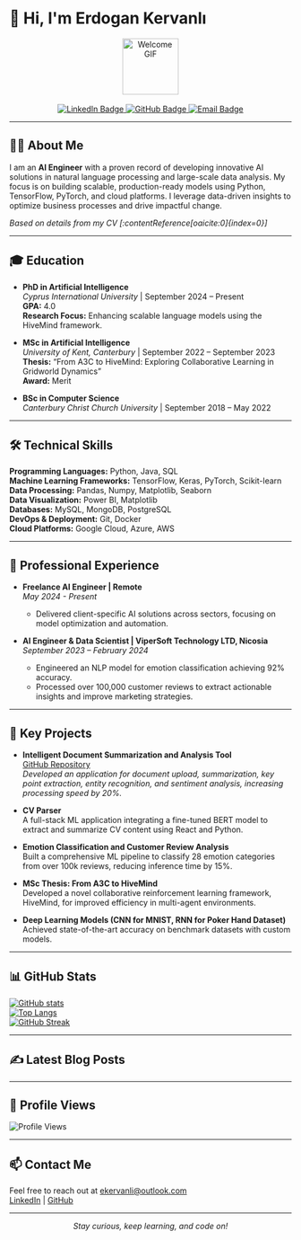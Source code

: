 # 👋 Hi, I'm Erdogan Kervanlı

<div align="center">
  <!-- Welcome Animation -->
  <img src="https://media.giphy.com/media/M9gbBd9nbDrOTu1Mqx/giphy.gif" width="100" alt="Welcome GIF"/>
  <br><br>
  <!-- Social Badges -->
  <a href="https://www.linkedin.com/in/kervanli/">
    <img src="https://img.shields.io/badge/LinkedIn-blue?style=for-the-badge&logo=linkedin&logoColor=white" alt="LinkedIn Badge"/>
  </a>
  <a href="https://github.com/erdogan98">
    <img src="https://img.shields.io/badge/GitHub-black?style=for-the-badge&logo=github&logoColor=white" alt="GitHub Badge"/>
  </a>
  <a href="mailto:ekervanli@outlook.com">
    <img src="https://img.shields.io/badge/Email-Contact-blue?style=for-the-badge&logo=gmail&logoColor=white" alt="Email Badge"/>
  </a>
</div>

---

## 👨‍💻 About Me

I am an **AI Engineer** with a proven record of developing innovative AI solutions in natural language processing and large-scale data analysis. My focus is on building scalable, production-ready models using Python, TensorFlow, PyTorch, and cloud platforms. I leverage data-driven insights to optimize business processes and drive impactful change.

*Based on details from my CV [&#8203;:contentReference[oaicite:0]{index=0}]*

---

## 🎓 Education

- **PhD in Artificial Intelligence**  
  *Cyprus International University* | September 2024 – Present  
  **GPA:** 4.0  
  **Research Focus:** Enhancing scalable language models using the HiveMind framework.

- **MSc in Artificial Intelligence**  
  *University of Kent, Canterbury* | September 2022 – September 2023  
  **Thesis:** “From A3C to HiveMind: Exploring Collaborative Learning in Gridworld Dynamics”  
  **Award:** Merit

- **BSc in Computer Science**  
  *Canterbury Christ Church University* | September 2018 – May 2022  

---

## 🛠️ Technical Skills

**Programming Languages:** Python, Java, SQL  
**Machine Learning Frameworks:** TensorFlow, Keras, PyTorch, Scikit-learn  
**Data Processing:** Pandas, Numpy, Matplotlib, Seaborn  
**Data Visualization:** Power BI, Matplotlib  
**Databases:** MySQL, MongoDB, PostgreSQL  
**DevOps & Deployment:** Git, Docker  
**Cloud Platforms:** Google Cloud, Azure, AWS

---

## 💼 Professional Experience

- **Freelance AI Engineer | Remote**  
  *May 2024 - Present*  
  - Delivered client-specific AI solutions across sectors, focusing on model optimization and automation.
  
- **AI Engineer & Data Scientist | ViperSoft Technology LTD, Nicosia**  
  *September 2023 – February 2024*  
  - Engineered an NLP model for emotion classification achieving 92% accuracy.
  - Processed over 100,000 customer reviews to extract actionable insights and improve marketing strategies.

---

## 🚀 Key Projects

- **Intelligent Document Summarization and Analysis Tool**  
  [GitHub Repository](https://github.com/erdogan98/Intelligent-Document-Summarization-and-Analysis-Tool)  
  *Developed an application for document upload, summarization, key point extraction, entity recognition, and sentiment analysis, increasing processing speed by 20%.*

- **CV Parser**  
  A full-stack ML application integrating a fine-tuned BERT model to extract and summarize CV content using React and Python.

- **Emotion Classification and Customer Review Analysis**  
  Built a comprehensive ML pipeline to classify 28 emotion categories from over 100k reviews, reducing inference time by 15%.

- **MSc Thesis: From A3C to HiveMind**  
  Developed a novel collaborative reinforcement learning framework, HiveMind, for improved efficiency in multi-agent environments.

- **Deep Learning Models (CNN for MNIST, RNN for Poker Hand Dataset)**  
  Achieved state-of-the-art accuracy on benchmark datasets with custom models.

---

## 📊 GitHub Stats

[![GitHub stats](https://github-readme-stats.vercel.app/api?username=erdogan98&show_icons=true&theme=radical)](https://github.com/erdogan98)  
[![Top Langs](https://github-readme-stats.vercel.app/api/top-langs/?username=erdogan98&layout=compact&theme=vision-friendly-dark)](https://github.com/anuraghazra/github-readme-stats)  
[![GitHub Streak](http://github-readme-streak-stats.herokuapp.com?user=erdogan98&theme=dark&background=000000)](https://git.io/streak-stats)

---

## ✍️ Latest Blog Posts

<!-- BLOG-POST-LIST:START -->
<!-- Your latest blog posts will be dynamically updated here via GitHub Actions -->
<!-- BLOG-POST-LIST:END -->

---

## 👀 Profile Views

<img src="https://komarev.com/ghpvc/?username=erdogan98&style=flat-square&color=blue" alt="Profile Views"/>

---

## 📫 Contact Me

Feel free to reach out at [ekervanli@outlook.com](mailto:ekervanli@outlook.com)  
[LinkedIn](https://www.linkedin.com/in/kervanli/) | [GitHub](https://github.com/erdogan98)

---

<div align="center">
  <em>Stay curious, keep learning, and code on!</em>
</div>
